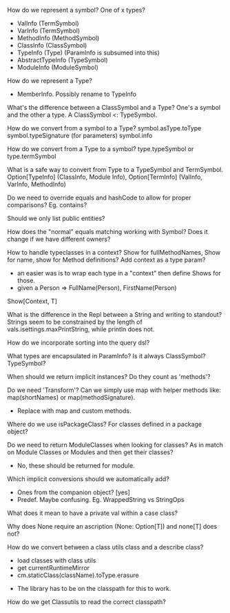 How do we represent a symbol?
 One of x types?
 - ValInfo (TermSymbol)
 - VarInfo (TermSymbol)
 - MethodInfo (MethodSymbol)
 - ClassInfo (ClassSymbol)
 - TypeInfo (Type) (ParamInfo is subsumed into this)
 - AbstractTypeInfo (TypeSymbol)
 - ModuleInfo (ModuleSymbol)

How do we represent a Type?
- MemberInfo. Possibly rename to TypeInfo

What's the difference between a ClassSymbol and a Type?
 One's a symbol and the other a type. A ClassSymbol <: TypeSymbol.

How do we convert from a symbol to a Type?
symbol.asType.toType
symbol.typeSignature (for parameters)
symbol.info

How do we convert from a Type to a symbol?
type.typeSymbol or
type.termSymbol

What is a safe way to convert from Type to a TypeSymbol and TermSymbol.
Option[TypeInfo] (ClassInfo, Module Info), Option[TermInfo] (ValInfo, VarInfo, MethodInfo)

Do we need to override equals and hashCode to allow for proper comparisons? Eg. contains?

Should we only list public entities?

How does the "normal" equals matching working with Symbol? Does it change if we have different owners?

How to handle typeclasses in a context? Show for fullMethodNames, Show for name, show for Method definitions? Add context as a type param?
 - an easier was is to wrap each type in a "context" then define Shows for those.
 - given a Person => FullName(Person), FirstName(Person)

Show[Context, T]

What is the difference in the Repl between a String and writing to standout?
 Strings seem to be constrained by the length of vals.isettings.maxPrintString, while println does not.

How do we incorporate sorting into the query dsl?

What types are encapsulated in ParamInfo? Is it always ClassSymbol? TypeSymbol?

When should we return implicit instances? Do they count as 'methods'?

Do we need 'Transform'? Can we simply use map with helper methods
like: map(shortNames) or map(methodSignature).
 - Replace with map and custom methods.

Where do we use isPackageClass? For classes defined in a package object?

Do we need to return ModuleClasses when looking for classes? As in match on Module Classes or Modules and then get their classes?
 - No, these should be returned for module.

Which implicit conversions should we automatically add?
 - Ones from the companion object? [yes]
 - Predef. Maybe confusing. Eg. WrappedString vs StringOps

What does it mean to have a private val within a case class?

Why does None require an ascription (None: Option[T]) and none[T] does not?

How do we convert between a class utils class and a describe class?
 - load classes with class utils
 - get currentRuntimeMirror
 - cm.staticClass(className).toType.erasure
 * The library has to be on the classpath for this to work.

How do we get Classutils to read the correct classpath?